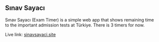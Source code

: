 ## Sınav Sayacı

Sınav Sayacı (Exam Timer) is a simple web app that shows remaining time to the important admission tests at Türkiye. There is 3 timers for now.

Live link: 
[sinavsayaci.site](http://www.sinavsayaci.site/)